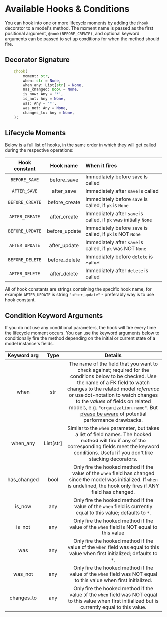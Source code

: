 # Available Hooks & Conditions

You can hook into one or more lifecycle moments by adding the `@hook` decorator to a model's method. The moment name
 is passed as the first positional argument, `@hook(BEFORE_CREATE)`, and optional keyword arguments can be passed to
  set up conditions for when the method should fire.

## Decorator Signature

```python
    @hook(
        moment: str, 
        when: str = None, 
        when_any: List[str] = None, 
        has_changed: bool = None,
        is_now: Any = '*',
        is_not: Any = None,
        was: Any = '*', 
        was_not: Any = None,
        changes_to: Any = None,
    ):
```
## Lifecycle Moments

Below is a full list of hooks, in the same order in which they will get called during the respective operations:

| Hook constant   | Hook name     | When it fires   |
|:---------------:|:-------------:|:----------------|
| `BEFORE_SAVE`   | before_save   | Immediately before `save` is called |
| `AFTER_SAVE`    | after_save    | Immediately after `save` is called
| `BEFORE_CREATE` | before_create | Immediately before `save` is called, if `pk` is `None` |
| `AFTER_CREATE`  | after_create  | Immediately after `save` is called, if `pk` was initially `None` |
| `BEFORE_UPDATE` | before_update | Immediately before `save` is called, if `pk` is NOT `None` |
| `AFTER_UPDATE`  | after_update  | Immediately after `save` is called, if `pk` was NOT `None` |
| `BEFORE_DELETE` | before_delete | Immediately before `delete` is called |
| `AFTER_DELETE`  | after_delete  | Immediately after `delete` is called |

All of hook constants are strings containing the specific hook name, for example `AFTER_UPDATE` is string
 `"after_update"` - preferably way is to use hook constant.  


## Condition Keyword Arguments

If you do not use any conditional parameters, the hook will fire every time the lifecycle moment occurs. You can use the keyword arguments below to conditionally fire the method depending on the initial or current state of a model instance's fields.

| Keyword arg       | Type   | Details |
|:-------------:|:-------------:|:-------------:|
| when | str | The name of the field that you want to check against; required for the conditions below to be checked. Use the name of a FK field to watch changes to the related model *reference* or use dot-notation to watch changes to the *values* of fields on related models, e.g. `"organization.name"`. But [please be aware](fk_changes.md#fk-hook-warning) of potential performance drawbacks. |
| when_any | List[str] | Similar to the `when` parameter, but takes a list of field names. The hooked method will fire if any of the corresponding fields meet the keyword conditions. Useful if you don't like stacking decorators. |
| has_changed | bool | Only fire the hooked method if the value of the `when` field has changed since the model was initialized. If `when` is undefined, the hook only fires if ANY field has changed.  |
| is_now | any | Only fire the hooked method if the value of the `when` field is currently equal to this value; defaults to `*`.  |
| is_not | any | Only fire the hooked method if the value of the `when` field is NOT equal to this value  |
| was | any | Only fire the hooked method if the value of the `when` field was equal to this value when first initialized; defaults to `*`.  |
| was_not | any | Only fire the hooked method if the value of the `when` field was NOT equal to this value when first initialized. |
| changes_to | any | Only fire the hooked method if the value of the `when` field was NOT equal to this value when first initialized but is currently equal to this value. |

